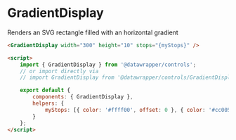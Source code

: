# GradientDisplay

Renders an SVG rectangle filled with an horizontal gradient

```html
<GradientDisplay width="300" height="10" stops="{myStops}" />

<script>
    import { GradientDisplay } from '@datawrapper/controls';
    // or import directly via
    // import GradientDisplay from '@datawrapper/controls/GradientDisplay.html';

    export default {
        components: { GradientDisplay },
        helpers: {
            myStops: [{ color: '#ffff00', offset: 0 }, { color: '#cc0055', offset: 0.5 }, { color: '#440000', offset: 1 }]
        }
    };
</script>
```
